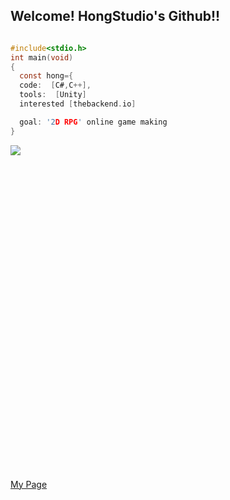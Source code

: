 ## Welcome! HongStudio's Github!!
```c

#include<stdio.h>
int main(void)
{
  const hong={
  code:  [C#,C++],
  tools:  [Unity]
  interested [thebackend.io]

  goal: '2D RPG' online game making
}
```
 <img src="https://cdn.jsdelivr.net/gh/devicons/devicon@latest/icons/unity/unity-original-wordmark.svg" />      
<svg viewBox="0 0 20 20">
<path d="m63.991 128 51.702-29.855-19.817-11.461-20.26 11.704a1.151 1.151 0 0 1-1.125-.009 1.145 1.145 0 0 1-.568-.975V69.608c0-.819.424-1.56 1.133-1.968L99.13 53.737a1.119 1.119 0 0 1 1.124.009c.352.195.572.564.576.966V78.11l19.83 11.454V29.855L63.99 62.566Zm0 0"></path><path fill="#4d4d4d" d="m52.397 98.401-20.27-11.718-19.832 11.46L63.991 128V62.566L7.34 29.854V89.56l19.825-11.45V54.714c.009-.401.225-.77.572-.966a1.13 1.13 0 0 1 1.13-.009L52.953 67.64a2.275 2.275 0 0 1 1.133 1.97v27.8a1.156 1.156 0 0 1-.565.98 1.131 1.131 0 0 1-1.124.012"></path><path fill="gray" d="M68.959 0v22.9L89.22 34.597c.348.203.555.576.555.984 0 .403-.212.772-.555.975L65.137 50.468a2.302 2.302 0 0 1-2.27 0L38.791 36.556a1.122 1.122 0 0 1-.56-.975 1.127 1.127 0 0 1 .56-.984L59.048 22.9V0L7.339 29.855l56.652 32.711 56.665-32.71Zm0 0"></path>
 </svg>
          
                 
 
          


[My Page](https://660a8091e50ac480300f058a--comfy-meerkat-b601ab.netlify.app/)
